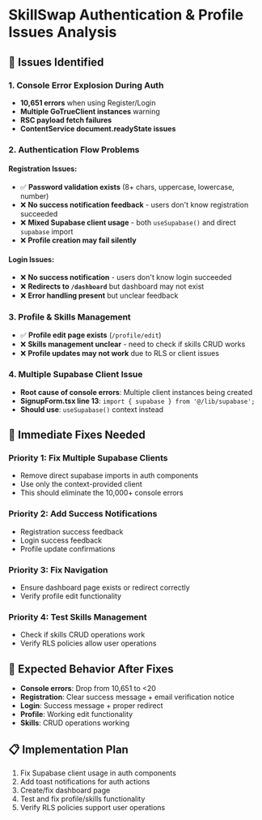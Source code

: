 # SkillSwap Authentication & Profile Issues Analysis

## 🚨 **Issues Identified**

### 1. **Console Error Explosion During Auth**
- **10,651 errors** when using Register/Login
- **Multiple GoTrueClient instances** warning
- **RSC payload fetch failures**
- **ContentService document.readyState issues**

### 2. **Authentication Flow Problems**

#### Registration Issues:
- ✅ **Password validation exists** (8+ chars, uppercase, lowercase, number)
- ❌ **No success notification feedback** - users don't know registration succeeded
- ❌ **Mixed Supabase client usage** - both `useSupabase()` and direct `supabase` import
- ❌ **Profile creation may fail silently**

#### Login Issues:
- ❌ **No success notification** - users don't know login succeeded
- ❌ **Redirects to `/dashboard`** but dashboard may not exist
- ❌ **Error handling present** but unclear feedback

### 3. **Profile & Skills Management**
- ✅ **Profile edit page exists** (`/profile/edit`)
- ❌ **Skills management unclear** - need to check if skills CRUD works
- ❌ **Profile updates may not work** due to RLS or client issues

### 4. **Multiple Supabase Client Issue**
- **Root cause of console errors**: Multiple client instances being created
- **SignupForm.tsx line 13**: `import { supabase } from '@/lib/supabase';`
- **Should use**: `useSupabase()` context instead

## 🔧 **Immediate Fixes Needed**

### Priority 1: Fix Multiple Supabase Clients
- Remove direct supabase imports in auth components
- Use only the context-provided client
- This should eliminate the 10,000+ console errors

### Priority 2: Add Success Notifications
- Registration success feedback
- Login success feedback
- Profile update confirmations

### Priority 3: Fix Navigation
- Ensure dashboard page exists or redirect correctly
- Verify profile edit functionality

### Priority 4: Test Skills Management
- Check if skills CRUD operations work
- Verify RLS policies allow user operations

## 🎯 **Expected Behavior After Fixes**
- **Console errors**: Drop from 10,651 to <20
- **Registration**: Clear success message + email verification notice
- **Login**: Success message + proper redirect
- **Profile**: Working edit functionality
- **Skills**: CRUD operations working

## 📋 **Implementation Plan**
1. Fix Supabase client usage in auth components
2. Add toast notifications for auth actions
3. Create/fix dashboard page
4. Test and fix profile/skills functionality
5. Verify RLS policies support user operations
